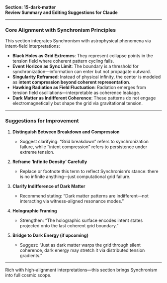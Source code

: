 **Section: 15-dark-matter**  
**Review Summary and Editing Suggestions for Claude**

---

### Core Alignment with Synchronism Principles

This section integrates Synchronism with astrophysical phenomena via intent-field interpretations:

- **Black Holes as Grid Extremes**: They represent collapse points in the tension field where coherent pattern cycling fails.
- **Event Horizon as Sync Limit**: The boundary is a threshold for synchronization—information can enter but not propagate outward.
- **Singularity Reframed**: Instead of physical infinity, the center is modeled as **intent compression beyond coherent representation**.
- **Hawking Radiation as Field Fluctuation**: Radiation emerges from tension field oscillations—interpretable as coherence leakage.
- **Dark Matter as Indifferent Coherence**: These patterns do not engage electromagnetically but shape the grid via gravitational tension.

---

### Suggestions for Improvement

1. **Distinguish Between Breakdown and Compression**
   - Suggest clarifying: “Grid breakdown” refers to synchronization failure, while “intent compression” refers to persistence under extreme tension.

2. **Reframe ‘Infinite Density’ Carefully**
   - Replace or footnote this term to reflect Synchronism’s stance: there is no infinite anything—just computational grid failure.

3. **Clarify Indifference of Dark Matter**
   - Recommend stating: “Dark matter patterns are indifferent—not interacting via witness-aligned resonance modes.”

4. **Holographic Framing**
   - Strengthen: “The holographic surface encodes intent states projected onto the last coherent grid boundary.”

5. **Bridge to Dark Energy (if upcoming)**
   - Suggest: “Just as dark matter warps the grid through silent coherence, dark energy may stretch it via distributed tension gradients.”

---

Rich with high-alignment interpretations—this section brings Synchronism into full cosmic scope.
